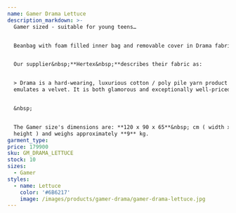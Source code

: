 ```yaml
---
name: Gamer Drama Lettuce
description_markdown: >-
  Gamer sized - suitable for young teens…


  Beanbag with foam filled inner bag and removable cover in Drama fabric.&nbsp;


  Our supplier&nbsp;**Hertex&nbsp;**describes their fabric as:


  > Drama is a hard-wearing, luxurious cotton / poly pile yarn product that
  emulates a velvet. It is both glamorous and exceptionally well-priced.


  &nbsp;


  The Gamer size's dimensions are: **120 x 90 x 65**&nbsp; cm ( width x depth x
  height ) and weighs approximately **9** kg.
garment_type:
price: 179900
sku: GM_DRAMA_LETTUCE
stock: 10
sizes:
  - Gamer
styles:
  - name: Lettuce
    color: '#6B6217'
    image: /images/products/gamer-drama/gamer-drama-lettuce.jpg
---
```

